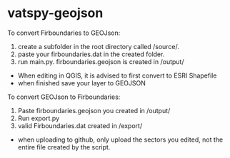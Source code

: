# vatspy-geojson
To convert Firboundaries to GEOJson:
1. create a subfolder in the root directory called /source/.
2. paste your firboundaries.dat in the created folder.
3. run main.py.
firboundaries.geojson is created in /output/

- When editing in QGIS, it is advised to first convert to ESRI Shapefile
- when finished save your layer to GEOJSON

To convert GEOJson to Firboundaries:
1. Paste firboundaries.geojson you created in /output/
2. Run export.py
3. valid Firboundaries.dat created in /export/

- when uploading to github, only upload the sectors you edited, not the entire file created by the script. 
